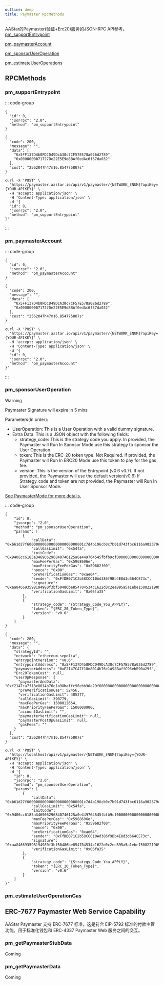 ```yaml
---
outline: deep
title: Paymaster RpcMethods
---
```

AAStar的Paymaster(验证+Erc20)服务的JSON-RPC API参考。
[pm_supportEntrypoint](#pm-supportentrypoint)

[pm_paymasterAccount](#pm-paymasteraccount)

[pm_sponsorUserOperation](#pm-sponsoruseroperation)

[pm_estimateUserOperations](#pm-estimateUserOperations)

## RPCMethods

### pm_supportEntrypoint

::: code-group

```json[Body Request]
{
  "id": 0,
  "jsonrpc": "2.0",
  "method": "pm_supportEntrypoint"
}
```

```json[Body Response]
{
  "code": 200,
  "message": "",
  "data": [
    "0x5FF137D4b0FDCD49DcA30c7CF57E578a026d2789",
    "0x0000000071727De22E5E9d8BAf0edAc6f37da032"
  ],
  "cost": "2562047h47m16.854775807s"
}
```

```shell[curl]
curl -X 'POST' \
  'https://paymaster.aastar.io/api/v1/paymaster/{NETWORK_ENUM}?apiKey={YOUR-APIKEY}' \
  -H 'accept: application/json' \
  -H 'Content-Type: application/json' \
  -d '{
  "id": 0,
  "jsonrpc": "2.0",
  "method": "pm_supportEntrypoint"
}'
```

:::

### pm_paymasterAccount

::: code-group

```json[Body Request]
{
  "id": 0,
  "jsonrpc": "2.0",
  "method": "pm_paymasterAccount"
}
```

```json[Body Response]
{
  "code": 200,
  "message": "",
  "data": [
    "0x5FF137D4b0FDCD49DcA30c7CF57E578a026d2789",
    "0x0000000071727De22E5E9d8BAf0edAc6f37da032"
  ],
  "cost": "2562047h47m16.854775807s"
}
```

```shell[curl]
curl -X 'POST' \
  'https://paymaster.aastar.io/api/v1/paymaster/{NETWORK_ENUM}?apiKey={YOUR-APIKEY}' \
  -H 'accept: application/json' \
  -H 'Content-Type: application/json' \
  -d '{
  "id": 0,
  "jsonrpc": "2.0",
  "method": "pm_paymasterAccount"
}'
```

:::

### pm_sponsorUserOperation

> [!WARNING]
> Paymaster Signature will expire in 5 mins

Parameters(In order):

* UserOperation: This is a User Operation with a valid dummy signature.
* Extra Data: This is a JSON object with the following fields:
  * strategy_code: This is the strategy code you apply. In provided, the Paymaster will Run In Sponsor Mode use this strategy to sponsor the User Operation.
  * token: This is the ERC-20 token type. Not Required. If provided, the Paymaster will Run In ERC20 Mode use this token to pay for the gas fee.
  * version: This is the version of the Entrypoint (v0.6 v0.7). If not provided, the Paymaster will use the default version(v0.6)
If Strategy_code and token are not provided, the Paymaster will Run In User Sponsor Mode.

[See PaymasterMode for more details.](../paymaster/guide.md)

::: code-group

```json[Body Request]
{
    "id": 0,
    "jsonrpc": "2.0",
    "method": "pm_sponsorUserOperation",
    "params": [
        {
            "callData": "0xb61d27f60000000000000000000000001c7d4b196cb0c7b01d743fbc6116a902379c7238000000000000000000000000000000000000000000000000000000000000000000000000000000000000000000000000000000000000000000000000000000600000000000000000000000000000000000000000000000000000000000000044095ea7b30000000000000000000000000000000000325602a77416a16136fdafd04b299fffffffffffffffffffffffffffffffffffffffffffffffffffffffffffffffff00000000000000000000000000000000000000000000000000000000",
            "callGasLimit": "0x54fa",
            "initCode": "0x9406cc6185a346906296840746125a0e449764545fbfb9cf000000000000000000000000b6bcf9517d193f551d0e3d6860103972dd13de7b0000000000000000000000000000000000000000000000000000000000000000",
            "maxFeePerGas": "0x5968606e",
            "maxPriorityFeePerGas": "0x59682f00",
            "nonce": "0x00",
            "preVerificationGas": "0xae64",
            "sender": "0xFfDB071C2b58CCC10Ad386f9Bb4E8d3d664CE73c",
            "signature": "0xaa846693598194980f3bf50486be854704534c1622d0c2ee895a5a1ebe1508221909a27cc7971d9f522c8df13b9d8a6ee446d09ea7635f31c59d77d35d1281421c",
            "verificationGasLimit": "0x05fa35"
        },
        {
            "strategy_code": "{Strategy_Code_You_APPLY}",
            "token": "{ERC_20_Token_Type}",
            "version": "v0.6"
        }
    ]
}
```

```json[Body Response]
{
  "code": 200,
  "message": "",
  "data": {
    "strategyId": "",
    "network": "ethereum-sepolia",
    "entrypointVersion": "v0.6",
    "entrypointAddress": "0x5FF137D4b0FDCD49DcA30c7CF57E578a026d2789",
    "paymasterAddress": "0xF2147CA7f18e8014b76e1A98BaffC96ebB90a29f",
    "Erc20TokenCost": null,
    "userOpResponse": {
      "paymasterAndData": "0xf2147ca7f18e8014b76e1a98baffc96ebb90a29f00000000000000000000000000000000000000000000000000000000667939b3000000000000000000000000000000000000000000000000000000006679388600000000000000000000000086af7fa0d8b0b7f757ed6cdd0e2aadb33b03be58000000000000000000000000000000000000000000000000000000000000000099975706e331ed1424378a39a3a73cbf4a4381745f7b20ef719b721779bc6c13156553a3aabc407c62bd615695eee1cc17f2a5363518d225249c4b9770076bee1c",
      "preVerificationGas": 52456,
      "verificationGasLimit": 485377,
      "callGasLimit": 390779,
      "maxFeePerGas": 1500012654,
      "maxPriorityFeePerGas": 1500000000,
      "accountGasLimit": "",
      "paymasterVerificationGasLimit": null,
      "paymasterPostOpGasLimit": null,
      "gasFees": ""
    }
  },
  "cost": "2562047h47m16.854775807s"
}
```

```shell[curl]
curl -X 'POST' \
  'http://localhost/api/v1/paymaster/{NETWORK_ENUM}?apiKey={YOUR-APIKEY}' \
  -H 'accept: application/json' \
  -H 'Content-Type: application/json' \
  -d '{
    "id": 0,
    "jsonrpc": "2.0",
    "method": "pm_sponsorUserOperation",
    "params": [
        {
            "callData": "0xb61d27f60000000000000000000000001c7d4b196cb0c7b01d743fbc6116a902379c7238000000000000000000000000000000000000000000000000000000000000000000000000000000000000000000000000000000000000000000000000000000600000000000000000000000000000000000000000000000000000000000000044095ea7b30000000000000000000000000000000000325602a77416a16136fdafd04b299fffffffffffffffffffffffffffffffffffffffffffffffffffffffffffffffff00000000000000000000000000000000000000000000000000000000",
            "callGasLimit": "0x54fa",
            "initCode": "0x9406cc6185a346906296840746125a0e449764545fbfb9cf000000000000000000000000b6bcf9517d193f551d0e3d6860103972dd13de7b0000000000000000000000000000000000000000000000000000000000000000",
            "maxFeePerGas": "0x5968606e",
            "maxPriorityFeePerGas": "0x59682f00",
            "nonce": "0x00",
            "preVerificationGas": "0xae64",
            "sender": "0xFfDB071C2b58CCC10Ad386f9Bb4E8d3d664CE73c",
            "signature": "0xaa846693598194980f3bf50486be854704534c1622d0c2ee895a5a1ebe1508221909a27cc7971d9f522c8df13b9d8a6ee446d09ea7635f31c59d77d35d1281421c",
            "verificationGasLimit": "0x05fa35"
        },
        {
            "strategy_code": "{Strategy_Code_You_APPLY}",
            "token": "{ERC_20_Token_Type}",
            "version": "v0.6"
        }
    ]
}'
```

### pm_estimateUserOperationGas




## ERC-7677 Paymaster Web Service Capability

AAStar Paymaster 支持 ERC-7677 标准，这是符合 EIP-5792 标准的付款主管功能，用于标准化钱包和 ERC-4337 Paymaster Web 服务之间的交互。
### pm_getPaymasterStubData
Coming
### pm_getPaymasterData
Coming